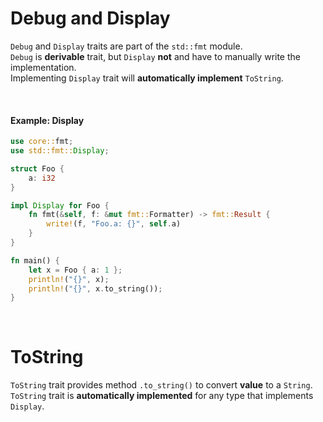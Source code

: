 # Debug and Display
`Debug` and `Display` traits are part of the `std::fmt` module.<br>
`Debug` is **derivable** trait, but `Display` **not** and have to manually write the implementation.<br>
Implementing `Display` trait will **automatically implement** `ToString`.<br>

<br>

#### Example: Display
```Rust
use core::fmt;
use std::fmt::Display;

struct Foo {
    a: i32
}

impl Display for Foo {
    fn fmt(&self, f: &mut fmt::Formatter) -> fmt::Result {
        write!(f, "Foo.a: {}", self.a)
    }
}

fn main() {
    let x = Foo { a: 1 };
    println!("{}", x);
    println!("{}", x.to_string());
}
```

<br>

# ToString
`ToString` trait provides method `.to_string()` to convert **value** to a `String`.<br>
`ToString` trait is **automatically implemented** for any type that implements `Display`.
